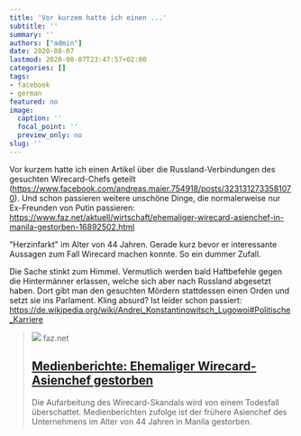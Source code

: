 ```yaml
---
title: 'Vor kurzem hatte ich einen ...'
subtitle: ''
summary: ''
authors: ["admin"]
date: 2020-08-07
lastmod: 2020-08-07T23:47:57+02:00
categories: []
tags:
- facebook
- german
featured: no
image:
  caption: ''
  focal_point: ''
  preview_only: no
slug: ''
---
```

Vor kurzem hatte ich einen Artikel über die Russland-Verbindungen des gesuchten Wirecard-Chefs geteilt (https://www.facebook.com/andreas.maier.754918/posts/3231312733581070). Und schon passieren weitere unschöne Dinge, die normalerweise nur Ex-Freunden von Putin passieren: https://www.faz.net/aktuell/wirtschaft/ehemaliger-wirecard-asienchef-in-manila-gestorben-16892502.html

"Herzinfarkt" im Alter von 44 Jahren. Gerade kurz bevor er interessante Aussagen zum Fall Wirecard machen konnte. So ein dummer Zufall. 

Die Sache stinkt zum Himmel. Vermutlich werden bald Haftbefehle gegen die Hintermänner erlassen, welche sich aber nach Russland abgesetzt haben. Dort gibt man den gesuchten Mördern stattdessen einen Orden und setzt sie ins Parlament. Kling absurd? Ist leider schon passiert: https://de.wikipedia.org/wiki/Andrei_Konstantinowitsch_Lugowoi#Politische_Karriere
> [![](https://media1.faz.net/ppmedia/aktuell/wirtschaft/2988939398/1.6892611/facebook_teaser/wirecard-zentrale-in-aschbeim.jpg)](https://www.faz.net/aktuell/wirtschaft/ehemaliger-wirecard-asienchef-in-manila-gestorben-16892502.html)
> faz.net
> ## [Medienberichte: Ehemaliger Wirecard-Asienchef gestorben](https://www.faz.net/aktuell/wirtschaft/ehemaliger-wirecard-asienchef-in-manila-gestorben-16892502.html)
>
>Die Aufarbeitung des Wirecard-Skandals wird von einem Todesfall überschattet. Medienberichten zufolge ist der frühere Asienchef des Unternehmens im Alter von 44 Jahren in Manila gestorben.


